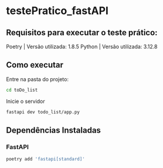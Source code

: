 # testePratico_fastAPI

## Requisitos para executar o teste prático:

Poetry | Versão utilizada: 1.8.5
Python | Versão utilizada: 3.12.8


## Como executar

Entre na pasta do projeto:

```bash
cd toDo_list
```
Inicie o servidor

```bash
fastapi dev todo_list/app.py
```

## Dependências Instaladas

### FastAPI

```bash
poetry add 'fastapi[standard]'
```

